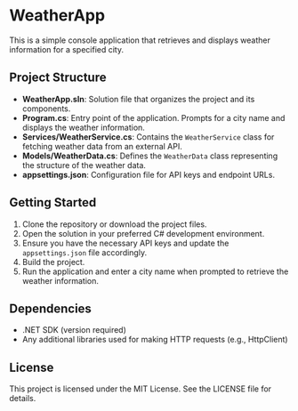 # WeatherApp

This is a simple console application that retrieves and displays weather information for a specified city.

## Project Structure

- **WeatherApp.sln**: Solution file that organizes the project and its components.
- **Program.cs**: Entry point of the application. Prompts for a city name and displays the weather information.
- **Services/WeatherService.cs**: Contains the `WeatherService` class for fetching weather data from an external API.
- **Models/WeatherData.cs**: Defines the `WeatherData` class representing the structure of the weather data.
- **appsettings.json**: Configuration file for API keys and endpoint URLs.

## Getting Started

1. Clone the repository or download the project files.
2. Open the solution in your preferred C# development environment.
3. Ensure you have the necessary API keys and update the `appsettings.json` file accordingly.
4. Build the project.
5. Run the application and enter a city name when prompted to retrieve the weather information.

## Dependencies

- .NET SDK (version required)
- Any additional libraries used for making HTTP requests (e.g., HttpClient)

## License

This project is licensed under the MIT License. See the LICENSE file for details.